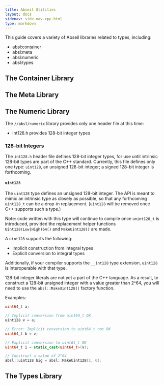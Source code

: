```yaml
---
title: Abseil Utilities
layout: docs
sidenav: side-nav-cpp.html
type: markdown
---
```


This guide covers a variety of Abseil libraries related to types, including:

* absl:container
* absl:meta
* absl:numeric
* absl:types

## The Container Library

## The Meta Library

## The Numeric Library

The `//absl/numeric` library provides only one header file at this time:

* int128.h provides 128-bit integer types

### 128-bit Integers

The `int128.h` header file defines 128-bit integer types, for use until
intrinsic 128-bit types are part of the C++ standard. Currently, this file
defines only one type: `uint128`, an unsigned 128-bit integer; a signed 128-bit
integer is forthcoming.

#### `uint128`

The `uint128` type defines an unsigned 128-bit integer. The API is meant to
mimic an intrinsic type as closely as possible, so that any forthcoming
`uint128_t` can be a drop-in replacement. (`uint128` will be removed once C++
supports such a type.)

Note: code written with this type will continue to compile once `unint128_t`
is introduced, provided the replacement helper functions `Uint128(Low|High)64()`
and `MakeUint128()` are made.

A `uint128` supports the following:

* Implicit construction from integral types
* Explicit conversion to integral types

Additionally, if your compiler supports the `__int128` type extension, `uint128`
is interoperable with that type.

128-bit integer literals are not yet a part of the C++ language. As a result,
to construct a 128-bit unsigned integer with a value greater than 2^64, you will
need to use the `absl::MakeUint128()` factory function.

Examples:

```cpp
uint64_t a;

// Implicit conversion from uint64_t OK
uint128 v = a;

// Error: Implicit conversion to uint64_t not OK
uint64_t b = v;

// Explicit conversion to uint64_t OK
uint64_t i = static_cast<uint64_t>(v);

// Construct a value of 2^64
absl::uint128 big = absl::MakeUint128(1, 0);
```

## The Types Library